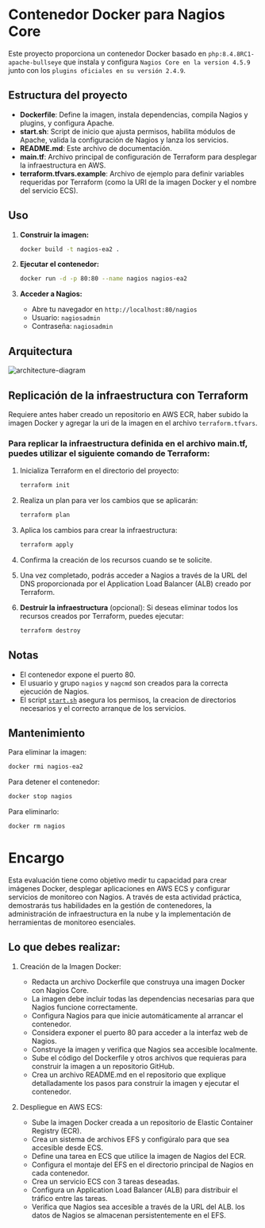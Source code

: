 # Contenedor Docker para Nagios Core

Este proyecto proporciona un contenedor Docker basado en `php:8.4.8RC1-apache-bullseye` que instala y configura `Nagios Core en la version 4.5.9` junto con los `plugins oficiales en su versión 2.4.9`.

## Estructura del proyecto

- **Dockerfile**: Define la imagen, instala dependencias, compila Nagios y plugins, y configura Apache.
- **start.sh**: Script de inicio que ajusta permisos, habilita módulos de Apache, valida la configuración de Nagios y lanza los servicios.
- **README.md**: Este archivo de documentación.
- **main.tf**: Archivo principal de configuración de Terraform para desplegar la infraestructura en AWS.
- **terraform.tfvars.example**: Archivo de ejemplo para definir variables requeridas por Terraform (como la URI de la imagen Docker y el nombre del servicio ECS).

## Uso

1. **Construir la imagen:**
   ```sh
   docker build -t nagios-ea2 .
   ```

2. **Ejecutar el contenedor:**
   ```sh
   docker run -d -p 80:80 --name nagios nagios-ea2
   ```

3. **Acceder a Nagios:**
   - Abre tu navegador en `http://localhost:80/nagios`
   - Usuario: `nagiosadmin`
   - Contraseña: `nagiosadmin`
## Arquitectura
![architecture-diagram](diagrams/Architecture.png)

## Replicación de la infraestructura con Terraform
Requiere antes haber creado un repositorio en AWS ECR, haber subido la imagen Docker y agregar la uri de la imagen en el archivo `terraform.tfvars`.

### Para replicar la infraestructura definida en el archivo main.tf, puedes utilizar el siguiente comando de Terraform:

1. Inicializa Terraform en el directorio del proyecto:
   ```sh
   terraform init
   ```
2. Realiza un plan para ver los cambios que se aplicarán:
   ```sh
   terraform plan
   ```
3. Aplica los cambios para crear la infraestructura:
   ```sh
   terraform apply
   ```
4. Confirma la creación de los recursos cuando se te solicite.
5. Una vez completado, podrás acceder a Nagios a través de la URL del DNS proporcionada por el Application Load Balancer (ALB) creado por Terraform.

6. **Destruir la infraestructura** (opcional):
   Si deseas eliminar todos los recursos creados por Terraform, puedes ejecutar:
   ```sh
   terraform destroy
   ```

## Notas

- El contenedor expone el puerto 80.
- El usuario y grupo `nagios` y `nagcmd` son creados para la correcta ejecución de Nagios.
- El script [`start.sh`](start.sh) asegura los permisos, la creacion de directorios necesarios y el correcto arranque de los servicios.

## Mantenimiento

Para eliminar la imagen:
```sh
docker rmi nagios-ea2
```
Para detener el contenedor:
```sh
docker stop nagios
```
Para eliminarlo:
```sh
docker rm nagios
```
# Encargo

Esta evaluación tiene como objetivo medir tu capacidad para crear imágenes Docker, desplegar aplicaciones en AWS ECS y configurar servicios de monitoreo con Nagios. A través de esta actividad práctica, demostrarás tus habilidades en la gestión de contenedores, la administración de infraestructura en la nube y la implementación de herramientas de monitoreo esenciales.

## Lo que debes realizar:

1. Creación de la Imagen Docker:
   -	Redacta un archivo Dockerfile que construya una imagen Docker con Nagios Core.
   -	La imagen debe incluir todas las dependencias necesarias para que Nagios funcione correctamente.
   -	Configura Nagios para que inicie automáticamente al arrancar el contenedor.
   -	Considera exponer el puerto 80 para acceder a la interfaz web de Nagios.
   -	Construye la imagen y verifica que Nagios sea accesible localmente.
   -	Sube el código del Dockerfile y otros archivos que requieras para construir la imagen a un repositorio GitHub.
   -	Crea un archivo README.md en el repositorio que explique detalladamente los pasos para construir la imagen y ejecutar el contenedor.

2. Despliegue en AWS ECS:
   -	Sube la imagen Docker creada a un repositorio de Elastic Container Registry (ECR).
   -	Crea un sistema de archivos EFS y configúralo para que sea accesible desde ECS.
   -	Define una tarea en ECS que utilice la imagen de Nagios del ECR.
   -	Configura el montaje del EFS en el directorio principal de Nagios en cada contenedor.
   -	Crea un servicio ECS con 3 tareas deseadas.
   -	Configura un Application Load Balancer (ALB) para distribuir el tráfico entre las tareas.
   -	Verifica que Nagios sea accesible a través de la URL del ALB.
los datos de Nagios se almacenan persistentemente en el EFS.
